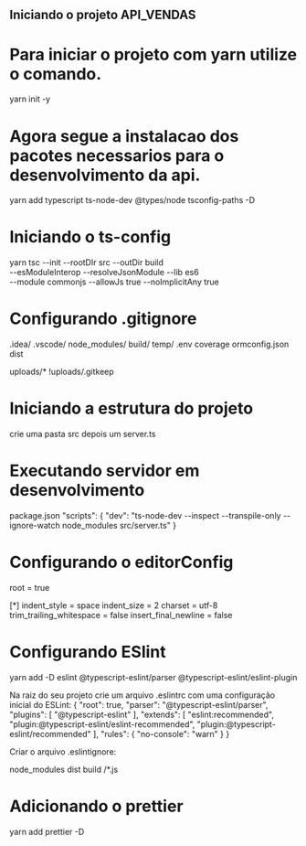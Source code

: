 ## Iniciando o projeto API_VENDAS

# Para iniciar o projeto com yarn utilize o comando.
  yarn init -y

# Agora segue a instalacao dos pacotes necessarios para o desenvolvimento da api.
  yarn add typescript ts-node-dev @types/node tsconfig-paths -D

# Iniciando o ts-config
  yarn tsc --init --rootDIr src --outDir build \
  --esModuleInterop --resolveJsonModule --lib es6 \
  --module commonjs --allowJs true --noImplicitAny true

# Configurando .gitignore
  .idea/
  .vscode/
  node_modules/
  build/
  temp/
  .env
  coverage
  ormconfig.json
  dist

  uploads/*
  !uploads/.gitkeep

# Iniciando a estrutura do projeto
  crie uma pasta src
    depois um server.ts

# Executando servidor em desenvolvimento
  package.json
  "scripts": {
    "dev": "ts-node-dev --inspect --transpile-only --ignore-watch node_modules src/server.ts"
  }

# Configurando o editorConfig
  root = true

  [*]
  indent_style = space
  indent_size = 2
  charset = utf-8
  trim_trailing_whitespace = false
  insert_final_newline = false

# Configurando ESlint
  yarn add -D eslint @typescript-eslint/parser @typescript-eslint/eslint-plugin

  Na raiz do seu projeto crie um arquivo .eslintrc com uma configuração inicial do ESLint:
  {
    "root": true,
    "parser": "@typescript-eslint/parser",
    "plugins": [
      "@typescript-eslint"
    ],
    "extends": [
      "eslint:recommended",
      "plugin:@typescript-eslint/eslint-recommended",
      "plugin:@typescript-eslint/recommended"
    ],
    "rules": { 
      "no-console": "warn"
    }
  }

  Criar o arquivo .eslintignore:

  node_modules
  dist
  build
  /*.js

# Adicionando o prettier
  yarn add prettier -D
